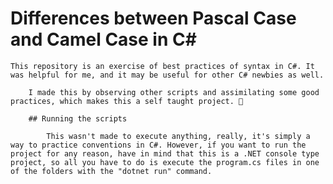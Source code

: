 # Differences between Pascal Case and Camel Case in C# 

    This repository is an exercise of best practices of syntax in C#. It was helpful for me, and it may be useful for other C# newbies as well.

        I made this by observing other scripts and assimilating some good practices, which makes this a self taught project. 🚀 

        ## Running the scripts 

            This wasn't made to execute anything, really, it's simply a way to practice conventions in C#. However, if you want to run the project for any reason, have in mind that this is a .NET console type project, so all you have to do is execute the program.cs files in one of the folders with the "dotnet run" command. 

            